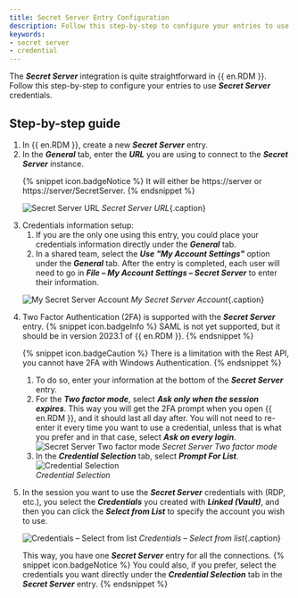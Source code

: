 ```yaml
---
title: Secret Server Entry Configuration
description: Follow this step-by-step to configure your entries to use Secret Server credentials in Remote Desktop Manager.
keywords:
- secret server
- credential
---
```

The ***Secret Server*** integration is quite straightforward in {{ en.RDM }}. Follow this step-by-step to configure your entries to use ***Secret Server*** credentials. 

## Step-by-step guide 

<ol>
  <li>In {{ en.RDM }}, create a new <b><i>Secret Server</i></b> entry.</li>
  <li>In the <b><i>General</i></b> tab, enter the <b><i>URL</i></b> you are using to connect to the <b><i>Secret Server</i></b> instance.</li>

{% snippet icon.badgeNotice %} 
It will either be https<area>://server or https<area>://server/SecretServer. 
{% endsnippet %}
 
![Secret Server URL](/img/en/kb/KB5021.png) 
*Secret Server URL*{.caption}  

  <li>Credentials information setup:  
    <ol>
      <li>If you are the only one using this entry, you could place your credentials information directly under the <b><i>General</i></b> tab.</li>
      <li>In a shared team, select the <b><i>Use "My Account Settings"</i></b> option under the <b><i>General</i></b> tab. After the entry is completed, each user will need to go in <b><i>File – My Account Settings – Secret Server</i></b> to enter their information.</li>
    </ol>
  </li>

![My Secret Server Account](/img/en/kb/KB4027.png) 
*My Secret Server Account*{.caption}  
  <li>Two Factor Authentication (2FA) is supported with the <b><i>Secret Server</i></b> entry. 
{% snippet icon.badgeInfo %} 
SAML is not yet supported, but it should be in version 2023.1 of {{ en.RDM }}. 
{% endsnippet %}
 
{% snippet icon.badgeCaution %} 
There is a limitation with the Rest API, you cannot have 2FA with Windows Authentication. 
{% endsnippet %}
    <ol>
      <li>To do so, enter your information at the bottom of the <b><i>Secret Server</i></b> entry. </li>
      <li>For the <b><i>Two factor mode</i></b>, select <b><i>Ask only when the session expires</i></b>. This way you will get the 2FA prompt when you open {{ en.RDM }}, and it should last all day after. You will not need to re-enter it every time you want to use a credential, unless that is what you prefer and in that case, select <b><i>Ask on every login</i></b>. </li>
<img src="/img/en/kb/KB4062.png" alt="Secret Server Two factor mode">
<i>Secret Server Two factor mode</i> 
      <li>In the <b><i>Credential Selection</i></b> tab, select <b><i>Prompt For List</i></b>. </li>
<img src="/img/en/kb/KB4028.png" alt="Credential Selection">  
<i>Credential Selection</i> 
    </ol>
  </li>
  <li>In the session you want to use the <b><i>Secret Server</i></b> credentials with (RDP, etc.), you select the <b><i>Credentials</i></b> you created with <b><i>Linked (Vault)</i></b>, and then you can click the <b><i>Select from List</i></b> to specify the account you wish to use. </li>

![Credentials – Select from list](/img/en/kb/KB4059.png) 
*Credentials – Select from list*{.caption}  

This way, you have one ***Secret Server*** entry for all the connections. 
{% snippet icon.badgeNotice %} 
You could also, if you prefer, select the credentials you want directly under the ***Credential Selection*** tab in the ***Secret Server*** entry. 
{% endsnippet %}
 </ol>

